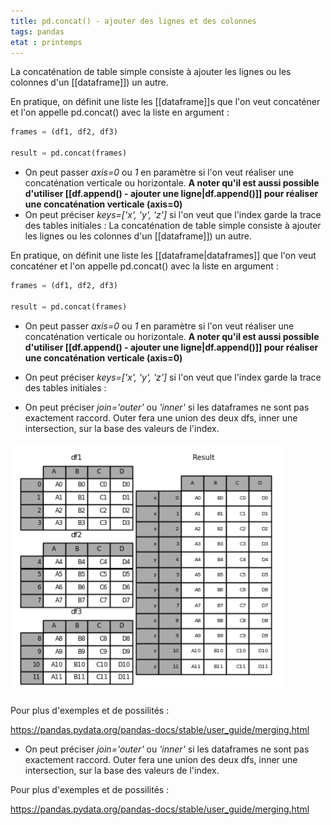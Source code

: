 ```yaml
---
title: pd.concat() - ajouter des lignes et des colonnes
tags: pandas
etat : printemps
---
```


La concaténation de table simple consiste à ajouter les lignes ou les colonnes d'un [[dataframe]]) un autre.

En pratique, on définit une liste les [[dataframe]]s que l'on veut concaténer et l'on appelle pd.concat() avec la liste en argument :

```python
frames = (df1, df2, df3)

result = pd.concat(frames)
```

- On peut passer *axis=0* ou *1* en paramètre si l'on veut réaliser une concaténation verticale ou horizontale. **A noter qu'il est aussi possible d'utiliser [[df.append() - ajouter une ligne\|df.append()]] pour réaliser une concaténation verticale (axis=0)**
- On peut préciser *keys=\['x', 'y', 'z']* si l'on veut que l'index garde la trace des tables initiales :
La concaténation de table simple consiste à ajouter les lignes ou les colonnes d'un [[dataframe]]) un autre.

En pratique, on définit une liste les [[dataframe\|dataframes]] que l'on veut concaténer et l'on appelle pd.concat() avec la liste en argument :

```python
frames = (df1, df2, df3)

result = pd.concat(frames)
```

- On peut passer *axis=0* ou *1* en paramètre si l'on veut réaliser une concaténation verticale ou horizontale. **A noter qu'il est aussi possible d'utiliser [[df.append() - ajouter une ligne\|df.append()]] pour réaliser une concaténation verticale (axis=0)**
- On peut préciser *keys=\['x', 'y', 'z']* si l'on veut que l'index garde la trace des tables initiales :

 - On peut préciser *join='outer'* ou *'inner'* si les dataframes ne sont pas exactement raccord. Outer fera une union des deux dfs, inner une intersection, sur la base des valeurs de l'index.

![](/assets/img/pd_concat-table.png#center)

Pour plus d'exemples et de possilités :

https://pandas.pydata.org/pandas-docs/stable/user_guide/merging.html
 - On peut préciser *join='outer'* ou *'inner'* si les dataframes ne sont pas exactement raccord. Outer fera une union des deux dfs, inner une intersection, sur la base des valeurs de l'index.

Pour plus d'exemples et de possilités :

https://pandas.pydata.org/pandas-docs/stable/user_guide/merging.html